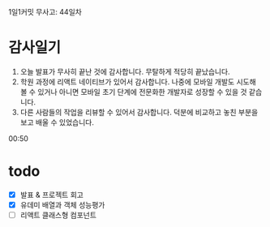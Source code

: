 1일1커밋 무사고: 44일차

# 감사일기

1. 오늘 발표가 무사히 끝난 것에 감사합니다. 무탈하게 적당히 끝났습니다.
2. 학원 과정에 리액트 네이티브가 있어서 감사합니다. 나중에 모바일 개발도 시도해 볼 수 있거나 아니면 모바일 초기 단계에 전문화한 개발자로 성장할 수 있을 것 같습니다.
3. 다른 사람들의 작업을 리뷰할 수 있어서 감사합니다. 덕분에 비교하고 놓친 부분을 보고 배울 수 있었습니다.

00:50

# todo

- [x] 발표 & 프로젝트 회고
- [x] 유데미 배열과 객체 성능평가
- [ ] 리액트 클래스형 컴포넌트
